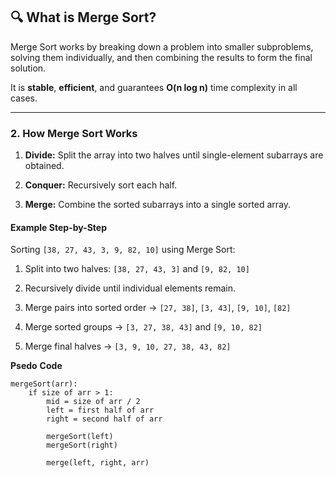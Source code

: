 ## 🔍 What is Merge Sort?

Merge Sort works by breaking down a problem into smaller subproblems, solving them individually, and then combining the results to form the final solution.
    
It is **stable**, **efficient**, and guarantees **O(n log n)** time complexity in all cases.

---

### **2. How Merge Sort Works**

1. **Divide:** Split the array into two halves until single-element subarrays are obtained.
    
2. **Conquer:** Recursively sort each half.
    
3. **Merge:** Combine the sorted subarrays into a single sorted array.
    

#### **Example Step-by-Step**

Sorting `[38, 27, 43, 3, 9, 82, 10]` using Merge Sort:

1. Split into two halves: `[38, 27, 43, 3]` and `[9, 82, 10]`
    
2. Recursively divide until individual elements remain.
    
3. Merge pairs into sorted order → `[27, 38]`, `[3, 43]`, `[9, 10]`, `[82]`
    
4. Merge sorted groups → `[3, 27, 38, 43]` and `[9, 10, 82]`
    
5. Merge final halves → `[3, 9, 10, 27, 38, 43, 82]`

**Psedo** **Code**
```
mergeSort(arr):
    if size of arr > 1:
        mid = size of arr / 2
        left = first half of arr
        right = second half of arr
        
        mergeSort(left)
        mergeSort(right)

        merge(left, right, arr)

```
